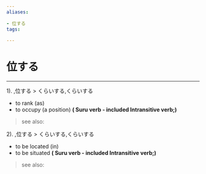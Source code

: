 ```yaml
---
aliases:
    
- 位する
tags:
    
---
```


# 位する
---
1).
,位する > くらいする,くらいする

- to rank (as)
- to occupy (a position)
**( Suru verb - included Intransitive verb;)**
> see also: 
            
2).
,位する > くらいする,くらいする

- to be located (in)
- to be situated
**( Suru verb - included Intransitive verb;)**
> see also: 
            